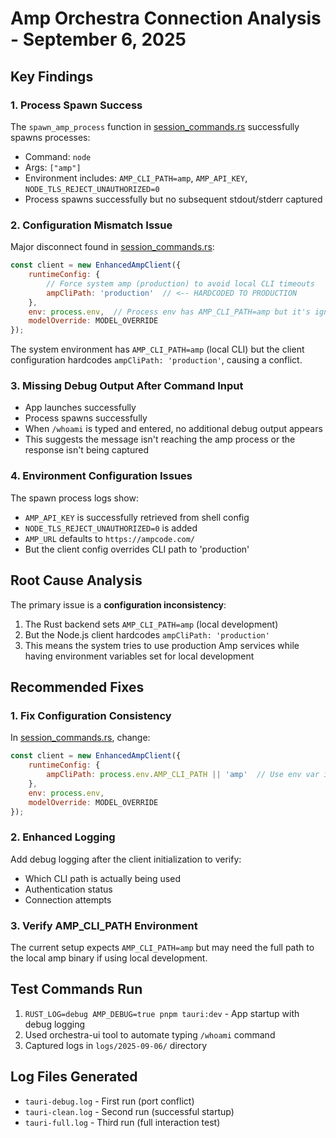 # Amp Orchestra Connection Analysis - September 6, 2025

## Key Findings

### 1. **Process Spawn Success**
The `spawn_amp_process` function in [session_commands.rs](file:///Users/sjarmak/amp-orchestra/desktop-ui/src-tauri/src/session_commands.rs#L391-L462) successfully spawns processes:
- Command: `node`
- Args: `["amp"]` 
- Environment includes: `AMP_CLI_PATH=amp`, `AMP_API_KEY`, `NODE_TLS_REJECT_UNAUTHORIZED=0`
- Process spawns successfully but no subsequent stdout/stderr captured

### 2. **Configuration Mismatch Issue**
Major disconnect found in [session_commands.rs](file:///Users/sjarmak/amp-orchestra/desktop-ui/src-tauri/src/session_commands.rs#L113-L134):
```javascript
const client = new EnhancedAmpClient({
    runtimeConfig: {
        // Force system amp (production) to avoid local CLI timeouts
        ampCliPath: 'production'  // <-- HARDCODED TO PRODUCTION
    },
    env: process.env,  // Process env has AMP_CLI_PATH=amp but it's ignored
    modelOverride: MODEL_OVERRIDE
});
```

The system environment has `AMP_CLI_PATH=amp` (local CLI) but the client configuration hardcodes `ampCliPath: 'production'`, causing a conflict.

### 3. **Missing Debug Output After Command Input**
- App launches successfully
- Process spawns successfully  
- When `/whoami` is typed and entered, no additional debug output appears
- This suggests the message isn't reaching the amp process or the response isn't being captured

### 4. **Environment Configuration Issues**
The spawn process logs show:
- `AMP_API_KEY` is successfully retrieved from shell config
- `NODE_TLS_REJECT_UNAUTHORIZED=0` is added
- `AMP_URL` defaults to `https://ampcode.com/`
- But the client config overrides CLI path to 'production'

## Root Cause Analysis

The primary issue is a **configuration inconsistency**:

1. The Rust backend sets `AMP_CLI_PATH=amp` (local development)
2. But the Node.js client hardcodes `ampCliPath: 'production'` 
3. This means the system tries to use production Amp services while having environment variables set for local development

## Recommended Fixes

### 1. Fix Configuration Consistency
In [session_commands.rs](file:///Users/sjarmak/amp-orchestra/desktop-ui/src-tauri/src/session_commands.rs#L130-L137), change:
```javascript
const client = new EnhancedAmpClient({
    runtimeConfig: {
        ampCliPath: process.env.AMP_CLI_PATH || 'amp'  // Use env var instead of hardcoded
    },
    env: process.env,
    modelOverride: MODEL_OVERRIDE
});
```

### 2. Enhanced Logging
Add debug logging after the client initialization to verify:
- Which CLI path is actually being used
- Authentication status
- Connection attempts

### 3. Verify AMP_CLI_PATH Environment
The current setup expects `AMP_CLI_PATH=amp` but may need the full path to the local amp binary if using local development.

## Test Commands Run

1. `RUST_LOG=debug AMP_DEBUG=true pnpm tauri:dev` - App startup with debug logging
2. Used orchestra-ui tool to automate typing `/whoami` command
3. Captured logs in `logs/2025-09-06/` directory

## Log Files Generated

- `tauri-debug.log` - First run (port conflict)
- `tauri-clean.log` - Second run (successful startup) 
- `tauri-full.log` - Third run (full interaction test)
